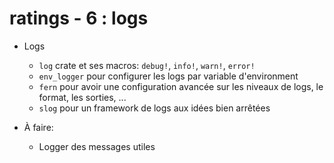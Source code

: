 # ratings - 6 : logs

* Logs
  * `log` crate et ses macros: `debug!`, `info!`, `warn!`, `error!`
  * `env_logger` pour configurer les logs par variable d'environment
  * `fern` pour avoir une configuration avancée sur les niveaux de logs, le format, les sorties, ...
  * `slog` pour un framework de logs aux idées bien arrêtées

* À faire:
  * Logger des messages utiles
